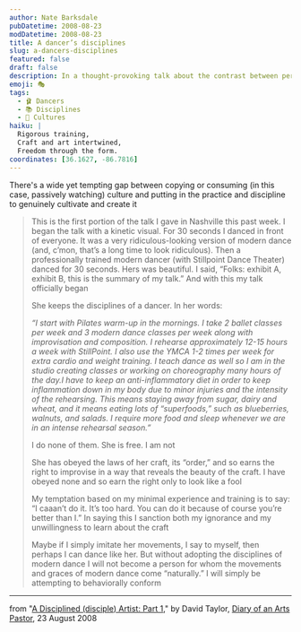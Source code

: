 ```yaml
---
author: Nate Barksdale
pubDatetime: 2008-08-23
modDatetime: 2008-08-23
title: A dancer’s disciplines
slug: a-dancers-disciplines
featured: false
draft: false
description: In a thought-provoking talk about the contrast between performing art and the discipline behind it, David Taylor explores the dedication required to master a craft. "Folks
emoji: 🎭
tags:
  - 🩰 Dancers
  - 📚 Disciplines
  - 🎨 Cultures
haiku: |
  Rigorous training,  
  Craft and art intertwined,  
  Freedom through the form.
coordinates: [36.1627, -86.7816]
---
```


There's a wide yet tempting gap between copying or consuming (in this case, passively watching) culture and putting in the practice and discipline to genuinely cultivate and create it

> This is the first portion of the talk I gave in Nashville this past week. I began the talk with a kinetic visual. For 30 seconds I danced in front of everyone. It was a very ridiculous-looking version of modern dance (and, c’mon, that’s a long time to look ridiculous). Then a professionally trained modern dancer (with Stillpoint Dance Theater) danced for 30 seconds. Hers was beautiful. I said, “Folks: exhibit A, exhibit B, this is the summary of my talk.” And with this my talk officially began
>
> She keeps the disciplines of a dancer. In her words:
>
> _“I start with Pilates warm-up in the mornings. I take 2 ballet classes per week and 3 modern dance classes per week along with improvisation and composition. I rehearse approximately 12-15 hours a week with StillPoint. I also use the YMCA 1-2 times per week for extra cardio and weight training. I teach dance as well so I am in the studio creating classes or working on choreography many hours of the day.I have to keep an anti-inflammatory diet in order to keep inflammation down in my body due to minor injuries and the intensity of the rehearsing. This means staying away from sugar, dairy and wheat, and it means eating lots of “superfoods,” such as blueberries, walnuts, and salads. I require more food and sleep whenever we are in an intense rehearsal season.”_
>
> I do none of them. She is free. I am not
>
> She has obeyed the laws of her craft, its “order,” and so earns the right to improvise in a way that reveals the beauty of the craft. I have obeyed none and so earn the right only to look like a fool
>
> My temptation based on my minimal experience and training is to say: “I caaan’t do it. It’s too hard. You can do it because of course you’re better than I.” In saying this I sanction both my ignorance and my unwillingness to learn about the craft
>
> Maybe if I simply imitate her movements, I say to myself, then perhaps I can dance like her. But without adopting the disciplines of modern dance I will not become a person for whom the movements and graces of modern dance come “naturally.” I will simply be attempting to behaviorally conform

---

from "[A Disciplined (disciple) Artist: Part 1](http://artspastor.blogspot.com/2008/08/disciplined-artist-part-1.html)," by David Taylor, [Diary of an Arts Pastor](http://artspastor.blogspot.com/2008/08/disciplined-artist-part-1.html), 23 August 2008
